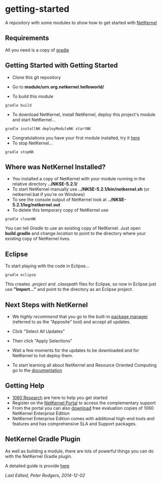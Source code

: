 getting-started
===============

A repository with some modules to show how to get started with [NetKernel](http://www.1060research.com/netkernel/)

Requirements
------------

All you need is a copy of [gradle](http://gradle.org/)

Getting Started with Getting Started
------------------------------------

* Clone this git repository
* Go to **module/urn.org.netkernel.helloworld/**

* To build this module

<code>gradle build</code>

* To download NetKernel, install NetKernel, deploy this project's module and start NetKernel...

<code>gradle installNK deployModuleNK startNK</code>

* Congratulations you have your first module installed, try it [here](http://localhost:8080/getting-started/helloworld)
* To stop NetKernel...

<code>gradle stopNK</code>

Where was NetKernel Installed?
------------------------------

* You installed a copy of NetKernel with your module running in the relative directory **../NKSE-5.2.1/**
* To start NetKernel manually use **../NKSE-5.2.1/bin/netkernel.sh**  (or netkernel.bat if you're on Windows)
* To see the console output of NetKernel look at **../NKSE-5.2.1/log/netkernel.out**
* To delete this temporary copy of NetKernel use

<code>gradle cleanNK</code>

You can tell *Gradle* to use an existing copy of NetKernel. Just open **build.gradle** and change *location* to point to the directory where your existing copy of NetKernel lives.

Eclipse
-------

To start playing with the code in Eclipse...

<code>gradle eclipse</code>

This creates *.project* and *.classpath* files for Eclipse, so now in Eclipse just use **"Import..."** and point to the directory as an Eclipse project.

Next Steps with NetKernel
-------------------------

* We *highly recommend* that you go to the built-in [package manager](http://localhost:1060/tools/apposite/) (referred to as the "Apposite" tool) and accept all updates.
* Click "Select All Updates"
* Then click "Apply Selections"
* Wait a few moments for the updates to be downloaded and for NetKernel to hot deploy them.

* To start learning all about NetKernel and Resource Oriented Computing go to the [documentation](http://localhost:1060/book/view/book:readme/)

Getting Help
------------

* [1060 Research](http://www.1060research.com) are here to help you get started
* Register on the [NetKernel Portal](https://cs.1060research.com/csp/) to access the complementary support
* From the portal you can also [download](https://cs.1060research.com/csp/download/) free evaluation copies of 1060 NetKernel Enterprise Edition
* NetKernel Enterprise Edition comes with additional high-end tools and features and has comprehensive SLA and Support packages.


NetKernel Gradle Plugin
-----------------------

As well as building a module, there are lots of powerful things you can do with the NetKernel Gradle plugin.

A detailed guide is provide [here](http://wiki.netkernel.org/wink/wiki/NetKernel/News/5/12/October_3rd_2014#NetKernel_Gradle_Plugin:_Build_Automation_Tooling_for_ROC)


*Last Edited, Peter Rodgers, 2014-12-02*
